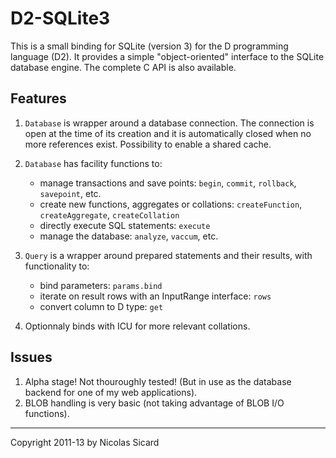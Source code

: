 # D2-SQLite3

This is a small binding for SQLite (version 3) for the D programming language (D2).
It provides a simple "object-oriented" interface to the SQLite database
engine. The complete C API is also available.

## Features

1. `Database` is wrapper around a database connection. The connection is open
at the time of its creation and it is automatically closed when no more references
exist. Possibility to enable a shared cache.

2. `Database` has facility functions to:
    - manage transactions and save points: `begin`, `commit`, `rollback`, `savepoint`, etc.
    - create new functions, aggregates or collations: `createFunction`, `createAggregate`, `createCollation`
    - directly execute SQL statements: `execute`
    - manage the database: `analyze`, `vaccum`, etc.

3. `Query` is a wrapper around prepared statements and their results, with functionality
to:
    - bind parameters: `params.bind`
    - iterate on result rows with an InputRange interface: `rows`
    - convert column to D type: `get`
    
4. Optionnaly binds with ICU for more relevant collations.

## Issues

1. Alpha stage! Not thouroughly tested! (But in use as the database backend for one of my web applications).
2. BLOB handling is very basic (not taking advantage of BLOB I/O functions).

---
Copyright 2011-13 by Nicolas Sicard